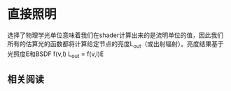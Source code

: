 # 直接照明

选择了物理学光单位意味着我们在shader计算出来的是流明单位的值，因此我们所有的估算光的函数都将计算给定节点的亮度L<sub>out</sub>（或出射辐射）。亮度结果基于光照度E和BSDF f(v,l)
L<sub>out</sub> = f(v,l)E




## 相关阅读


